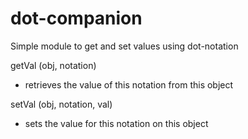 # dot-companion

Simple module to get and set values using dot-notation

getVal (obj, notation)
 - retrieves the value of this notation from this object
 
setVal (obj, notation, val)
 - sets the value for this notation on this object
